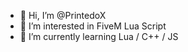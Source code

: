 - 👋 Hi, I’m @PrintedoX
- 👀 I’m interested in FiveM Lua Script
- 🌱 I’m currently learning Lua / C++ / JS

<!---
PrintedoX/PrintedoX is a ✨ special ✨ repository because its `README.md` (this file) appears on your GitHub profile.
You can click the Preview link to take a look at your changes.
--->
